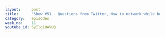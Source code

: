 ```yaml
---
layout:     post
title:      "Show #51 - Questions from Twitter, How to network while being an introvert and more"
category:   episodes
week_no:    11
youtube_id: SyIlg1UAVUQ
---
```

